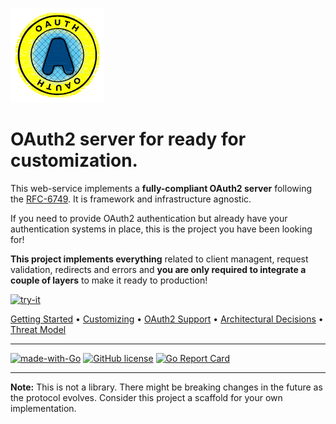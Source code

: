 
![](_docs/oauth-logo.png)
# OAuth2 server for ready for customization. 

This web-service implements a **fully-compliant OAuth2 server** following the [RFC-6749](https://tools.ietf.org/html/rfc6749). It is framework and infrastructure agnostic. 

If you need to provide OAuth2 authentication but already have your authentication systems in place, this is the project you have been looking for!



**This project implements everything** related to client managent, request validation, redirects and errors and **you are only required to integrate a couple of layers** to make it ready to production! 


[![try-it](https://img.shields.io/badge/Try-It!-blue)](http://golang.org)



[Getting Started](_docs/getting_started.md) • [Customizing](_docs/customizing.md) • [OAuth2 Support](_docs/oauth_support.md) • [Architectural Decisions](_docs/architectural_decisions.md) • [Threat Model](_docs/threat_modelling.md)

__________________________
[![made-with-Go](https://img.shields.io/badge/Made%20with-Go-1f425f.svg)](http://golang.org) [![GitHub license](https://img.shields.io/github/license/Naereen/StrapDown.js.svg)](https://github.com/Naereen/StrapDown.js/blob/master/LICENSE) [![Go Report Card](https://goreportcard.com/badge/github.com/giovaneliberato/your-oauth2-server-here)](https://goreportcard.com/report/github.com/giovaneliberato/your-oauth2-server-here)
__________________________

**Note:** This is not a library. There might be breaking changes in the future as the protocol evolves. Consider this project a scaffold for your own implementation.

